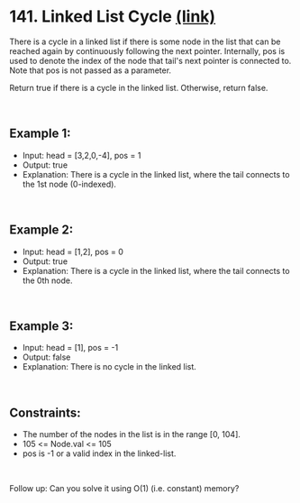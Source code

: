 # 141. Linked List Cycle [(link)](https://leetcode.com/problems/linked-list-cycle/description/)

There is a cycle in a linked list if there is some node in the list that can be reached again by continuously following the next pointer. Internally, pos is used to denote the index of the node that tail's next pointer is connected to. Note that pos is not passed as a parameter.

Return true if there is a cycle in the linked list. Otherwise, return false.

<br>

## Example 1:

- Input: head = [3,2,0,-4], pos = 1
- Output: true
- Explanation: There is a cycle in the linked list, where the tail connects to the 1st node (0-indexed).

<br>

## Example 2:

- Input: head = [1,2], pos = 0
- Output: true
- Explanation: There is a cycle in the linked list, where the tail connects to the 0th node.

<br>

## Example 3:

- Input: head = [1], pos = -1
- Output: false
- Explanation: There is no cycle in the linked list.

<br>

## Constraints:

- The number of the nodes in the list is in the range [0, 104].
- 105 <= Node.val <= 105
- pos is -1 or a valid index in the linked-list.

<br>

Follow up: Can you solve it using O(1) (i.e. constant) memory?
